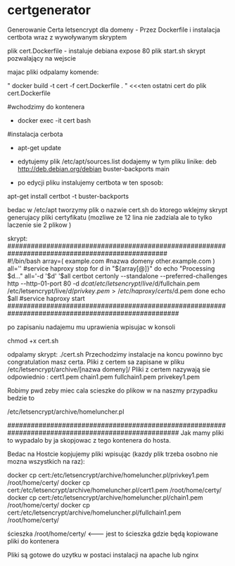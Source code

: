 # certgenerator
Generowanie Certa letsencrypt dla domeny - Przez Dockerfile i instalacja certbota wraz z wywoływanym skryptem


plik cert.Dockerfile - instaluje debiana expose 80 
plik start.sh skrypt pozwalający na wejscie

majac pliki odpalamy komende:

" docker build -t cert -f cert.Dockerfile . " <<<ten ostatni cert do plik cert.Dockerfile

#wchodzimy do kontenera

- docker exec -it cert bash

#instalacja cerbota
 - apt-get update
 - edytujemy plik /etc/apt/sources.list 
    dodajemy w tym pliku linike:
      deb http://deb.debian.org/debian buster-backports main
      
  - po edycji pliku instalujemy certbota w ten sposob:
   
   apt-get install certbot -t buster-backports
   
   bedac w /etc/apt tworzymy plik o nazwie cert.sh do ktorego wklejmy skrypt generujacy pliki certyfikatu (mozliwe ze 12 lina nie zadziala ale to tylko laczenie sie 2 plikow )
   
   skrypt:
#################################################################################################   
   #!/bin/bash
array=(
example.com            #nazwa domeny
other.example.com
)
all=''
#service haproxy stop
for d in "${array[@]}"
do
        echo "Processing $d..."
        all='-d '$d' '$all
        certbot certonly --standalone --preferred-challenges http --http-01-port 80 -d $d
        cat /etc/letsencrypt/live/$d/fullchain.pem /etc/letsencrypt/live/$d/privkey.pem > /etc/haproxy/certs/$d.pem
done
echo $all
#service haproxy start
####################################################################################################

po zapisaniu nadajemu mu uprawienia wpisujac w konsoli

chmod +x cert.sh

odpalamy skrypt:  ./cert.sh
Przechodzimy instalacje na koncu powinno byc congratulation masz certa.
Pliki z certem sa zapisane w pliku  /etc/letsencrypt/archive/[nazwa domeny]/ 
Pliki z certem nazywają sie odpowiednio : cert1.pem chain1.pem fullchain1.pem privekey1.pem

Robimy pwd zeby miec cala scieszke do plikow w na naszmy przypadku bedzie to 

/etc/letsencrypt/archive/homeluncher.pl


####################################################################################################
Jak mamy pliki to wypadalo by ja skopjowac z tego kontenera do hosta.

Bedac na Hostcie kopjujemy pliki wpisując (kazdy plik trzeba osobno nie mozna wszystkich na raz):


   docker cp cert:/etc/letsencrypt/archive/homeluncher.pl/privkey1.pem  /root/home/certy/
   docker cp cert:/etc/letsencrypt/archive/homeluncher.pl/cert1.pem  /root/home/certy/
   docker cp cert:/etc/letsencrypt/archive/homeluncher.pl/chain1.pem  /root/home/certy/
   docker cp cert:/etc/letsencrypt/archive/homeluncher.pl/fullchain1.pem  /root/home/certy/


ścieszka /root/home/certy/ <--- jest to ścieszka gdzie będą kopiowane pliki do kontenera

Pliki są gotowe do uzytku w postaci instalacji na apache lub nginx





